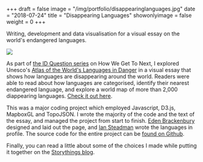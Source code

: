 +++
draft = false
image = "/img/portfolio/disappearinglanguages.jpg"
date = "2018-07-24"
title = "Disappearing Languages"
showonlyimage = false
weight = 0
+++

Writing, development and data visualisation for a visual essay on the world's endangered languages.

<!--more-->

![](/img/portfolio/disappearinglanguages.jpg)

As part of [the ID Question series](https://howwegettonext.com/the-id-question-6fb3b56052b5) on How We Get To Next, I explored Unesco's [Atlas of the World's Languages in Danger](http://www.unesco.org/languages-atlas/index.php) in a visual essay that shows how languages are disappearing around the world. Readers were able to read about how languages are categorised, identify their nearest endangered language, and explore a world map of more than 2,000 diappearing languages. [Check it out here](https://interactive.howwegettonext.com/endangeredlanguages/).

This was a major coding project which employed Javascript, D3.js, MapboxGL and TopoJSON. I wrote the majority of the code and the text of the essay, and managed the project from start to finish. [Eden Brackenbury](http://edenbrack.com/) designed and laid out the page, and [Ian Steadman](https://twitter.com/iansteadman) wrote the languages in profile. The source code for the entire project can be [found on Github](https://github.com/howwegettonext/endangeredlanguages).

Finally, you can read a little about some of the choices I made while putting it together on the [Storythings blog](https://storythings.com/how-we-made-our-disappearing-languages-data-visualization-d9f22e0580c).